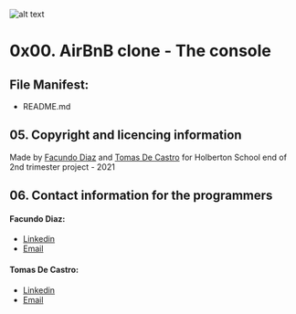 ![alt text](https://raw.github.com/facu2279/AirBnB_clone/main/airbnbimage.png)
# 0x00. AirBnB clone - The console

## File Manifest:
- README.md

## 05. Copyright and licencing information
Made by [Facundo Diaz](https://github.com/facu2279)
and [Tomas De Castro](https://github.com/tomi1710)
for Holberton School end of 2nd trimester project - 2021

## 06. Contact information for the programmers
#### Facundo Diaz:
- [Linkedin](https://www.linkedin.com/in/facundo-d%C3%ADaz-720110149//)
- [Email](2279@holbertonschool.com)

#### Tomas De Castro:
- [Linkedin](https://www.linkedin.com/)
- [Email](2294@holbertonschool.com)